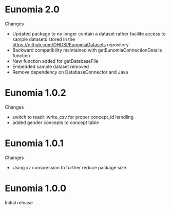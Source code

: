 Eunomia 2.0
=============
Changes
- Updated package to no longer contain a dataset rather facilite access to sample datasets
  stored in the https://github.com/OHDSI/EunomiaDatasets repository
- Backward compatibility maintained with getEunomiaConnectionDetails function
- New function added for getDatabaseFile
- Embedded sample dataset removed
- Remove dependency on DatabaseConnector and Java

Eunomia 1.0.2
=============

Changes
- switch to readr::write_csv for proper concept_id handling
- added gender concepts to concept table

Eunomia 1.0.1
=============

Changes

- Using xz compression to further reduce package size.


Eunomia 1.0.0
=============

Initial release
